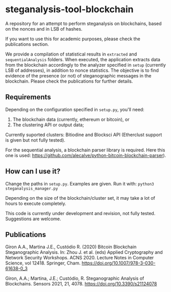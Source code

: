 # steganalysis-tool-blockchain
A repository for an attempt to perform steganalysis on blockchains, based on the nonces and in LSB of hashes.

If you want to use this for academic purposes, please check the publications section.

We provide a compilation of statistical results in `extracted` and `sequentialAnalysis` folders. When executed, the application extracts data from the blockchain accordingly to the analyzer specified in `setup` (currently LSB of addresses), in addition to nonce statistics. The objective is to find evidence of the presence (or not) of steganographic messages in the blockchain. Please check the publications for further details.

## Requirements

Depending on the configuration specified in `setup.py`, you'll need:
1. The blockchain data (currently, ethereum or bitcoin), or
2. The clustering API or output data;

Currently suported clusters: Bitiodine and Blocksci API (Etherclust support is given but not fully tested).

For the sequential analysis, a blockchain parser library is required. Here this one is used: https://github.com/alecalve/python-bitcoin-blockchain-parser).

## How can I use it?
Change the paths in `setup.py`. Examples are given. Run it with: `python3 steganalysis_manager.py`

Depending on the size of the blockchain/cluster set, it may take a lot of hours to execute completely.

This code is currently under development and revision, not fully tested. Suggestions are welcome.


## Publications

Giron A.A., Martina J.E., Custódio R. (2020) Bitcoin Blockchain Steganographic Analysis. In: Zhou J. et al. (eds) Applied Cryptography and Network Security Workshops. ACNS 2020. Lecture Notes in Computer Science, vol 12418. Springer, Cham. https://doi.org/10.1007/978-3-030-61638-0_3 

Giron, A.A.; Martina, J.E.; Custódio, R. Steganographic Analysis of Blockchains. Sensors 2021, 21, 4078. https://doi.org/10.3390/s21124078
